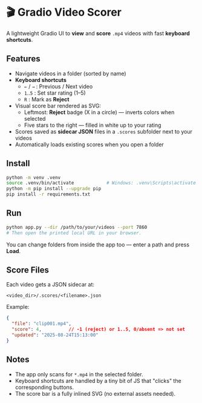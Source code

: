 # 🎬 Gradio Video Scorer

A lightweight Gradio UI to **view** and **score** `.mp4` videos with fast **keyboard shortcuts**.

## Features
- Navigate videos in a folder (sorted by name)
- **Keyboard shortcuts**
  - `←` / `→` : Previous / Next video
  - `1`..`5` : Set star rating (1–5)
  - `R` : Mark as **Reject**
- Visual score bar rendered as SVG:
  - Leftmost: **Reject** badge (X in a circle) — inverts colors when selected
  - Five stars to the right — filled in white up to your rating
- Scores saved as **sidecar JSON** files in a `.scores` subfolder next to your videos
- Automatically loads existing scores when you open a folder

## Install

```bash
python -m venv .venv
source .venv/bin/activate            # Windows: .venv\Scripts\activate
python -m pip install --upgrade pip
pip install -r requirements.txt
```

## Run

```bash
python app.py --dir /path/to/your/videos --port 7860
# Then open the printed local URL in your browser.
```

You can change folders from inside the app too — enter a path and press **Load**.

## Score Files

Each video gets a JSON sidecar at:
```
<video_dir>/.scores/<filename>.json
```
Example:
```json
{
  "file": "clip001.mp4",
  "score": 4,          // -1 (reject) or 1..5, 0/absent => not set
  "updated": "2025-08-24T15:13:00"
}
```

## Notes
- The app only scans for `*.mp4` in the selected folder.
- Keyboard shortcuts are handled by a tiny bit of JS that "clicks" the corresponding buttons.
- The score bar is a fully inlined SVG (no external assets needed).
